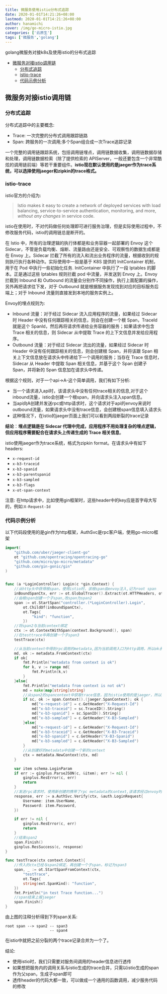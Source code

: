 ```yaml
---
title: 微服务使用istio分布式追踪
date: 2020-01-01T14:21:26+08:00
lastmod: 2020-01-01T14:21:26+08:00
author: hanamichi
cover: /img/go-micro-istio.jpg
categories: ['云原生']
tags: ['微服务','golang']
---
```


golang微服务对接k8s及使用istio的分布式追踪

<!--more-->

- [微服务对接istio调用链](#微服务对接istio调用链)
	- [分布式追踪](#分布式追踪)
	- [istio-trace](#istio-trace)
	- [代码示例分析](#代码示例分析)

## 微服务对接istio调用链

### 分布式追踪

分布式追踪中的主要概念:

* Trace: 一次完整的分布式调用跟踪链路
* Span: 跨服务的一次调用;多个Span组合成一次Trace追踪记录

一个完整的调用链跟踪系统，包括调用链埋点，调用链数据收集，调用链数据存储和处理，调用链数据检索（除了提供检索的 APIServer，一般还要包含一个非常酷炫的调用链前端）等若干重要组件。**istio现在默认使用的是jaeger作为trace系统，可以选择使用jaeger和zipkin的trace格式。**

### istio-trace

istio官方的介绍为:

> Istio makes it easy to create a network of deployed services with load balancing, service-to-service authentication, monitoring, and more, *without any changes* in service code.

istio在使用时，不对代码做任何处理即可进行服务治理，但是实际使用过程中，不修改服务代码，istio的调用链总是断开的。

在 Istio 中，所有的治理逻辑的执行体都是和业务容器一起部署的 Envoy 这个 Sidecar，不管是负载均衡、熔断、流量路由还是安全、可观察性的数据生成都是在 Envoy 上。Sidecar 拦截了所有的流入和流出业务程序的流量，根据收到的规则执行执行各种动作。实际使用中一般是基于 K8S 提供的 InitContainer 机制，用于在 Pod 中执行一些初始化任务. InitContainer 中执行了一段 Iptables 的脚本。正是通过这些 Iptables 规则拦截 pod 中流量，并发送到 Envoy 上。Envoy 拦截到 Inbound 和 Outbound 的流量会分别作不同操作，执行上面配置的操作，另外再把请求往下发，对于 Outbound 就是根据服务发现找到对应的目标服务后端上；对于 Inbound 流量则直接发到本地的服务实例上。

Envoy的埋点规则为:

- Inbound 流量：对于经过 Sidecar 流入应用程序的流量，如果经过 Sidecar 时 Header 中没有任何跟踪相关的信息，则会在创建一个根 Span，TraceId 就是这个 SpanId，然后再将请求传递给业务容器的服务；如果请求中包含 Trace 相关的信息，则 Sidecar 从中提取 Trace 的上下文信息并发给应用程序。
- Outbound 流量：对于经过 Sidecar 流出的流量，如果经过 Sidecar 时 Header 中没有任何跟踪相关的信息，则会创建根 Span，并将该跟 Span 相关上下文信息放在请求头中传递给下一个调用的服务；当存在 Trace 信息时，Sidecar 从 Header 中提取 Span 相关信息，并基于这个 Span 创建子 Span，并将新的 Span 信息加在请求头中传递。

根据这个规则，对于一个api->A-这个简单调用，我们有如下分析:

* 当一个请求进入api时，该请求头中没有任何trace相关的信息,对于这个inbound流量，istio会创建一个根span，并向请求头注入span信息。
* 当api向A创建并发送rpc或http请求时，这个请求对于api的envoy来说时outbound流量，如果请求头中没有trace信息，会创建根span信息填入请求头
* 这种情况下，在istio的jaeger页面上我们可以看到两段断裂的trace记录

**结论**：**埋点逻辑是在 Sidecar 代理中完成，应用程序不用处理复杂的埋点逻辑，但应用程序需要配合在请求头上传递生成的 Trace 相关信息**。

istio使用jaeger作为trace系统，格式为zipkin format。在请求头中有如下headers:

- `x-request-id`
- `x-b3-traceid`
- `x-b3-spanid`
- `x-b3-parentspanid`
- `x-b3-sampled`
- `x-b3-flags`
- `x-ot-span-context`

注意: 在http请求中，比如使用gin框架时，这些header中的key应是首字母大写的，例如:`X-Request-Id`

### 代码示例分析

以下代码段使用的是gin作为http框架，AuthSvc是rpc客户端，使用go-micro框架

```go
import(
	"github.com/uber/jaeger-client-go"
	ot "github.com/opentracing/opentracing-go"
	"github.com/micro/go-micro/metadata"
	"github.com/gin-gonic/gin"
)


func (a *LoginController) Login(c *gin.Context) {
	//从http头中获得根span，使用istio时，该根span由envoy注入,记为root span
	inBoundSpanCtx, err := ot.GlobalTracer().Extract(ot.HTTPHeaders, ot.HTTPHeadersCarrier(c.Request.Header))
	//由根span创建一个子span,改span为span2
	span := ot.StartSpan("controller.(*LoginController).Login", 
		ot.ChildOf(inBoundSpanCtx),
		ot.Tags{
			"kind": "function",
		})
	//将span2与当前context绑定
	ctx := ot.ContextWithSpan(context.Background(), span)
	//在testtrace中再创建一个子span3
	testTrace(ctx)

    //从当前context中得到rpc调用的metadata,因为当前调用入口为http调用，所以ok永远为false
	md, ok := metadata.FromContext(ctx)
	if ok{
		fmt.Println("metadata from context is ok")
		for k, v := range md{
			fmt.Println(k,v)
		}
	}else{
		fmt.Println("metadata from context is not ok")
		md = make(map[string]string)
        //从span2的spancontext中获取trace信息，因为istio使用的是jaeger，所以将opentracing的接口进行类型断言转换为jaeger的spancontext,将span2的trance信息填入metadata
		if sc, ok := span.Context().(jaeger.SpanContext); ok {
			md["x-request-id"] = c.GetHeader("X-Request-Id")
			md["x-b3-traceid"] = sc.TraceID().String()
			md["x-b3-spanid"] = sc.SpanID().String()
			md["x-b3-sampled"] = c.GetHeader("X-B3-Sampled")
		}else{
			md["x-request-id"] = c.GetHeader("X-Request-Id")
			md["x-b3-traceid"] = c.GetHeader("X-B3-Traceid")
			md["x-b3-spanid"] = c.GetHeader("X-B3-Spanid")
			md["x-b3-sampled"] = c.GetHeader("X-B3-Sampled")
		}
        //从创建好的metadata中创建一个新的context
		ctx = metadata.NewContext(ctx, md)
	}

	var item schema.LoginParam
	if err := ginplus.ParseJSON(c, &item); err != nil {
		ginplus.ResError(c, err)
		return
	}
    //发送rpc请求时，使用新创建的携带了rpc metadata的context,该请求经过envoy时，envoy看到该outbound流量中的trace信息，会创建一个子span,传递给下一个服务，标记该span为span4
	response, err := a.AuthSvc.Verify(ctx, &auth.LoginRequest{
		Username: item.UserName,
		Password: item.Password,
	})

	if err != nil {
		ginplus.ResError(c, err)
		return
	}
    //结束span2
	span.Finish()
	ginplus.ResSuccess(c, response)
}

func testTrace(ctx context.Context){
    //传入的ctx已经与span2绑定，再创建一个子span，标记为span3
	span, _ := ot.StartSpanFromContext(ctx,
		"testTrace",
		ot.Tags{
		string(ext.SpanKind): "function",
	})
	fmt.Println("in test Trace function...")
	//span结束上报jaeger
    span.Finish()
}
```

由上图的注释分析得到下列span关系:

```
root span --> span2 -- span3
                    -- span4
```

在istio中就把之前分裂的两个trace记录合并为一个了。

结论:

* 使用istio时，我们只需要对服务间调用的header信息进行透传
* 如果想把服务内的调用关系与istio生成的trace合并，只需以istio生成的span作为父span，生成子span即可
* 透传header的代码大都一致，可以做成一个通用的函数调用，减少服务代码的修改
